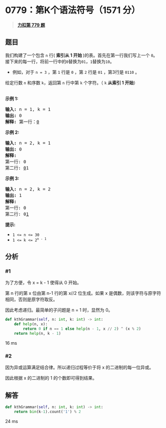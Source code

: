 # 0779：第K个语法符号（1571 分）


> <u>**[力扣第 779 题](https://leetcode.cn/problems/k-th-symbol-in-grammar/)**</u>

## 题目

<p>我们构建了一个包含 <code>n</code> 行( <strong>索引从 1  开始 </strong>)的表。首先在第一行我们写上一个 <code>0</code>。接下来的每一行，将前一行中的<code>0</code>替换为<code>01</code>，<code>1</code>替换为<code>10</code>。</p>

<ul>
<li>例如，对于 <code>n = 3</code> ，第 <code>1</code> 行是 <code>0</code> ，第 <code>2</code> 行是 <code>01</code> ，第3行是 <code>0110</code> 。</li>
</ul>

<p>给定行数 <code>n</code> 和序数 <code>k</code>，返回第 <code>n</code> 行中第 <code>k</code> 个字符。（ <code>k</code> <strong>从索引 1 开始</strong>）</p>

<p><br />
<strong>示例 1:</strong></p>

<pre>
<strong>输入:</strong> n = 1, k = 1
<strong>输出:</strong> 0
<strong>解释: </strong>第一行：<u>0</u>
</pre>

<p><strong>示例 2:</strong></p>

<pre>
<strong>输入:</strong> n = 2, k = 1
<strong>输出:</strong> 0
<strong>解释:</strong>
第一行: 0
第二行: <u>0</u>1
</pre>

<p><strong>示例 3:</strong></p>

<pre>
<strong>输入:</strong> n = 2, k = 2
<strong>输出:</strong> 1
<strong>解释:</strong>
第一行: 0
第二行: 0<u>1</u>
</pre>



<p><strong>提示:</strong></p>

<ul>
<li><code>1 &lt;= n &lt;= 30</code></li>
<li><code>1 &lt;= k &lt;= 2<sup>n - 1</sup></code></li>
</ul>


## 分析

### #1

为了方便，令 x = k - 1 使得从 0 开始。

第 n 行的第 x 位由第 n-1 行的第 x//2 位生成。如果 x 是偶数，则该字符与原字符相同，否则是原字符取反。

因此考虑递归。最简单的子问题是 n = 1 时，显然为 0。

```python
def kthGrammar(self, n: int, k: int) -> int:
    def help(n, x): 
        return 0 if n == 1 else help(n - 1, x // 2) ^ (x % 2)
    return help(n, k - 1)
```

16 ms

### #2

因为异或运算满足结合律。所以递归过程等价于将 x 的二进制的每一位异或。

因此根据 x 的二进制的 1 的个数即可得到结果。


## 解答

```python
def kthGrammar(self, n: int, k: int) -> int:
    return bin(k-1).count('1') % 2
```

24 ms


